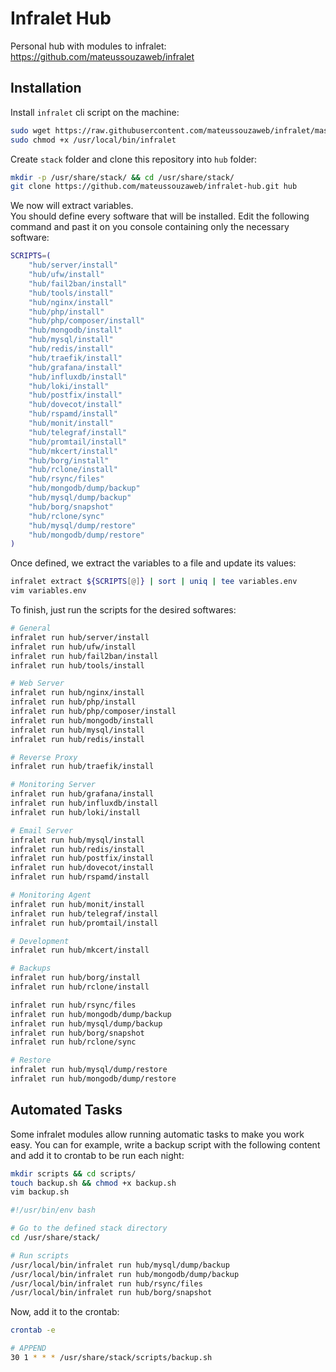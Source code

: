 # Infralet Hub

Personal hub with modules to infralet: \
<https://github.com/mateussouzaweb/infralet>

## Installation

Install ``infralet`` cli script on the machine:

```bash
sudo wget https://raw.githubusercontent.com/mateussouzaweb/infralet/master/infralet.sh -O /usr/local/bin/infralet
sudo chmod +x /usr/local/bin/infralet
```

Create ``stack`` folder and clone this repository into ``hub`` folder:

```bash
mkdir -p /usr/share/stack/ && cd /usr/share/stack/
git clone https://github.com/mateussouzaweb/infralet-hub.git hub
```

We now will extract variables. \
You should define every software that will be installed. Edit the following command and past it on you console containing only the necessary software:

```bash
SCRIPTS=(
    "hub/server/install"
    "hub/ufw/install"
    "hub/fail2ban/install"
    "hub/tools/install"
    "hub/nginx/install"
    "hub/php/install"
    "hub/php/composer/install"
    "hub/mongodb/install"
    "hub/mysql/install"
    "hub/redis/install"
    "hub/traefik/install"
    "hub/grafana/install"
    "hub/influxdb/install"
    "hub/loki/install"
    "hub/postfix/install"
    "hub/dovecot/install"
    "hub/rspamd/install"
    "hub/monit/install"
    "hub/telegraf/install"
    "hub/promtail/install"
    "hub/mkcert/install"
    "hub/borg/install"
    "hub/rclone/install"
    "hub/rsync/files"
    "hub/mongodb/dump/backup"
    "hub/mysql/dump/backup"
    "hub/borg/snapshot"
    "hub/rclone/sync"
    "hub/mysql/dump/restore"
    "hub/mongodb/dump/restore"
)
```

Once defined, we extract the variables to a file and update its values:

```bash
infralet extract ${SCRIPTS[@]} | sort | uniq | tee variables.env
vim variables.env
```

To finish, just run the scripts for the desired softwares:

```bash
# General
infralet run hub/server/install
infralet run hub/ufw/install
infralet run hub/fail2ban/install
infralet run hub/tools/install

# Web Server
infralet run hub/nginx/install
infralet run hub/php/install
infralet run hub/php/composer/install
infralet run hub/mongodb/install
infralet run hub/mysql/install
infralet run hub/redis/install

# Reverse Proxy
infralet run hub/traefik/install

# Monitoring Server
infralet run hub/grafana/install
infralet run hub/influxdb/install
infralet run hub/loki/install

# Email Server
infralet run hub/mysql/install
infralet run hub/redis/install
infralet run hub/postfix/install
infralet run hub/dovecot/install
infralet run hub/rspamd/install

# Monitoring Agent
infralet run hub/monit/install
infralet run hub/telegraf/install
infralet run hub/promtail/install

# Development
infralet run hub/mkcert/install

# Backups
infralet run hub/borg/install
infralet run hub/rclone/install

infralet run hub/rsync/files
infralet run hub/mongodb/dump/backup
infralet run hub/mysql/dump/backup
infralet run hub/borg/snapshot
infralet run hub/rclone/sync

# Restore
infralet run hub/mysql/dump/restore
infralet run hub/mongodb/dump/restore
```

## Automated Tasks

Some infralet modules allow running automatic tasks to make you work easy. You can for example, write a backup script with the following content and add it to crontab to be run each night:

```bash
mkdir scripts && cd scripts/
touch backup.sh && chmod +x backup.sh
vim backup.sh
```

```bash
#!/usr/bin/env bash

# Go to the defined stack directory
cd /usr/share/stack/

# Run scripts
/usr/local/bin/infralet run hub/mysql/dump/backup
/usr/local/bin/infralet run hub/mongodb/dump/backup
/usr/local/bin/infralet run hub/rsync/files
/usr/local/bin/infralet run hub/borg/snapshot
```

Now, add it to the crontab:

```bash
crontab -e
```

```bash
# APPEND
30 1 * * * /usr/share/stack/scripts/backup.sh
```
